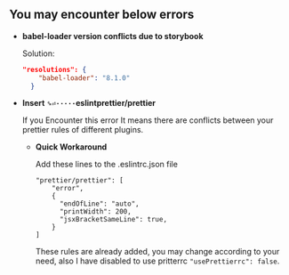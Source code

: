 ## You may encounter below errors

- **babel-loader version conflicts due to storybook**

  Solution:
  ```json
  "resolutions": {
      "babel-loader": "8.1.0"
    }
  ```

- **Insert `␍⏎·····`eslintprettier/prettier**

  If you Encounter this error It means there are conflicts between your prettier rules of different plugins.
  - **Quick Workaround**

    Add these lines to the .eslintrc.json file
      ```
      "prettier/prettier": [
          "error",
          {
            "endOfLine": "auto",
            "printWidth": 200,
            "jsxBracketSameLine": true,
          }
      ]
      ```
    These rules are already added, you may change according to your need, also I have disabled to use pritterrc `"usePrettierrc": false`.


